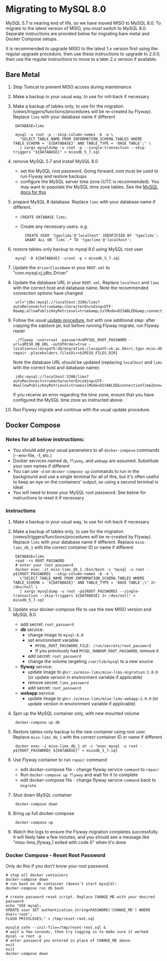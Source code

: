 # Migrating to MySQL 8.0

MySQL 5.7 is nearing end of life, so we have moved MISO to MySQL 8.0. To migrate to the latest
version of MISO, you must switch to MySQL 8.0. Separate instructions are provided below for
migrating bare metal and Docker Compose setups.

It is recommended to upgrade MISO to the latest 1.x version first using the regular upgrade
procedure, then use these instructions to upgrade to 2.0.0, then use the regular instructions to
move to a later 2.x version if available.

## Bare Metal

1. Stop Tomcat to prevent MISO access during maintenance
1. Make a backup in your usual way, to use for roll-back if necessary
1. Make a backup of tables only, to use for the migration (views/triggers/functions/procedures will
  be re-created by Flyway). Replace `lims` with your database name if different

        DATABASE=lims

        mysql -u root -p --skip-column-names -b -e \
          "SELECT TABLE_NAME FROM INFORMATION_SCHEMA.TABLES WHERE TABLE_SCHEMA = '${DATABASE}' AND TABLE_TYPE = 'BASE TABLE';" \
          | xargs mysqldump -u root -p --single-transaction --skip-triggers "${DATABASE}" > misodb_5_7.sql

1. remove MySQL 5.7 and install MySQL 8.0
    * set the MySQL root password. Going forward, root must be used to run Flyway and restore backups
    * configure the MySQL server time zone (UTC is recommended). You may want to populate the MySQL
      time zone tables. See the [MySQL docs for this](https://dev.mysql.com/doc/refman/8.0/en/time-zone-support.html)
1. prepare MySQL 8 database. Replace `lims` with your database name if different.
    * `CREATE DATABASE lims;`
    * Create any necessary users. e.g.

            CREATE USER 'tgaclims'@'localhost' IDENTIFIED BY 'tgaclims';
            GRANT ALL ON `lims`.* TO 'tgaclims'@'localhost';

1. restore tables-only backup to mysql 8.0 using MySQL root user

        mysql -D ${DATABASE} -uroot -p < misodb_5_7.sql

1. Update the `driverClassName` in your `ROOT.xml` to "com.mysql.cj.jdbc.Driver"

1. Update the database URL in your `ROOT.xml`. Replace `localhost` and `lims` with the correct host
  and database name. Note the recommended connection options have changed

        url="jdbc:mysql://localhost:3306/lims?autoReconnect=true&amp;characterEncoding=UTF-8&amp;allowPublicKeyRetrieval=true&amp;sslMode=DISABLED&amp;connectionTimeZone=SERVER"

1. Follow the usual [update procedure](https://miso-lims.readthedocs.io/projects/docs/en/latest/admin/baremetal-installation-guide/#installing-and-upgrading), but with one additional step:
  after copying the sqlstore jar, but before running Flyway migrate, run Flyway repair

        ./flyway -user=root -password=$MYSQL_ROOT_PASSWORD -url=$MISO_DB_URL -outOfOrder=true -locations=classpath:db/migration,classpath:uk.ac.bbsrc.tgac.miso.db.migration repair -placeholders.filesDir=${MISO_FILES_DIR}
  
    Note the database URL should be updated (replacing `localhost` and `lims` with the correct host
    and database name):

        jdbc:mysql://localhost:3306/lims?autoReconnect=true&characterEncoding=UTF-8&allowPublicKeyRetrieval=true&sslMode=DISABLED&connectionTimeZone=SERVER&useSSL=false

    If you receive an error regarding the time zone, ensure that you have configured the MySQL time
    zone as instructed above.

1. Run Flyway migrate and continue with the usual update procedure.

## Docker Compose

### Notes for all below instructions:

* You should add your usual parameters to all `docker-compose` commands (--env-file, -f, etc.)
* Docker services named `db`, `flyway`, and `webapp` are assumed. Substitute your own names if
  different
* You can use `-d` on `docker-compose up` commands to run in the background and use a single
  terminal for all of this, but it's often useful to keep an eye on the containers' output, so using
  a second terminal is ideal
* You will need to know your MySQL root password. See below for instructions to reset it if
  necessary

### Instructions

1. Make a backup in your usual way, to use for roll-back if necessary
1. Make a backup of tables only, to use for the migration (views/triggers/functions/procedures will
  be re-created by Flyway). Replace `lims` with your database name if different. Replace
  `miso-lims_db_1` with the correct container ID or name if different

        DATABASE=lims
        read -rs ROOT_PASSWORD
        # enter your root password
        docker exec -it miso-lims_db_1 /bin/bash -c "mysql -u root -p${ROOT_PASSWORD} --skip-column-names -b -e \
          \"SELECT TABLE_NAME FROM INFORMATION_SCHEMA.TABLES WHERE TABLE_SCHEMA = '${DATABASE}' AND TABLE_TYPE = 'BASE TABLE';\" 2> /dev/null \
          | xargs mysqldump -u root -p${ROOT_PASSWORD} --single-transaction --skip-triggers ${DATABASE} 2> /dev/null" > misodb_5_7.sql

1. Update your docker-compose file to use the new MISO version and MySQL 8.0
    * add secret: `root_password`
    * **db** service:
        * change image to `mysql:8.0`
        * set environment variable
            * `MYSQL_ROOT_PASSWORD_FILE: /run/secrets/root_password`
            * If you previously had `MYSQL_RANDOM_ROOT_PASSWORD`, remove it
        * add secret: `root_password`
        * change the volume targeting `/var/lib/mysql` to a new source
    * **flyway** service:
        * update image to `ghcr.io/miso-lims/miso-lims-migration:2.0.0` (or update version in
          environment variable if applicable)
        * remove secret: `lims_password`
        * add secret: `root_password`
    * **webapp** service:
        * update image to `ghcr.io/miso-lims/miso-lims-webapp:2.0.0` (or update version in
        environment variable if applicable)

1. Spin up the MySQL container only, with new mounted volume

        docker-compose up db

1. Restore tables-only backup to the new container using root user. Replace `miso-lims_db_1` with
  the correct container ID or name if different

        docker exec -i miso-lims_db_1 sh -c "exec mysql -u root -p${ROOT_PASSWORD} ${DATABASE}" < misodb_5_7.sql

1. Use Flyway container to run `repair` command
    * edit docker-compose file - change flyway service `command` to `repair`
    * Run `docker-compose up flyway` and wait for it to complete
    * edit docker-compose file - change flyway service `command` back to `migrate`
1. Shut down MySQL container

        docker-compose down

1. Bring up full docker-compose

        docker-compose up

1. Watch the logs to ensure the Flyway migration completes successfully. It will likely take a few minutes, and you should see a message like "miso-lims_flyway_1 exited with code 0" when it's done

### Docker Compose - Reset Root Password

Only do this if you don't know your root password.

```
# stop all docker containers
docker-compose down
# run bash on db container (doesn't start mysqld):
docker-compose run db bash

# create password reset script. Replace CHANGE_ME with your desired password
echo "USE mysql;
UPDATE user SET authentication_string=PASSWORD('CHANGE_ME') WHERE User='root';
FLUSH PRIVILEGES;" > /tmp/reset-root.sql

mysqld_safe --init-file=/tmp/reset-root.sql &
# wait a few seconds, then try logging in to make sure it worked
mysql -u root -p
# enter password you entered in place of CHANGE_ME above
exit
exit
docker-compose down
```
